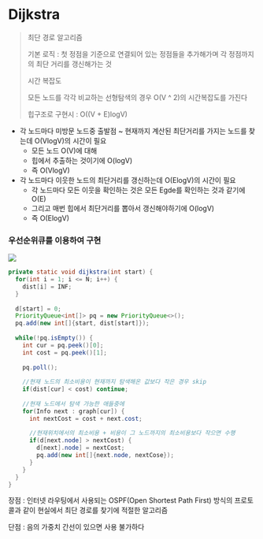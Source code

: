 # Dijkstra

> 최단 경로 알고리즘
>
> 기본 로직 : 첫 정점을 기준으로 연결되어 있는 정점들을 추가해가며 각 정점까지의 최단 거리를 갱신해가는 것
>
>
> 시간 복잡도
>
> 모든 노드를 각각 비교하는 선형탐색의 경우 O(V ^ 2)의 시간복잡도를 가진다
>
> 힙구조로 구현시 : O((V + E)logV)

- 각 노드마다 미방문 노드중 출발점 ~ 현재까지 계산된 최단거리를 가지는 노드를 찾는데 O(VlogV)의 시간이 필요
  - 모든 노드 O(V)에 대해
  - 힙에서 추출하는 것이기에 O(logV)
  - 즉 O(VlogV)
- 각 노드마다 이웃한 노드의 최단거리를 갱신하는데 O(ElogV)의 시간이 필요
  - 각 노드마다 모든 이웃을 확인하는 것은 모든 Egde를 확인하는 것과 같기에 O(E)
  - 그리고 매번 힙에서 최단거리를 뽑아서 갱신해야하기에 O(logV)
  - 즉 O(ElogV)

### 우선순위큐를 이용하여 구현

![](https://user-images.githubusercontent.com/55429912/119345274-a0649600-bcd3-11eb-9f1b-d689d592c8ba.png)

```java
private static void dijkstra(int start) {
  for(int i = 1; i <= N; i++) {
    dist[i] = INF;
  }
  
  d[start] = 0;
  PriorityQueue<int[]> pq = new PriorityQueue<>();
  pq.add(new int[]{start, dist[start]});
  
  while(!pq.isEmpty()) {
    int cur = pq.peek()[0];
    int cost = pq.peek()[1];
    
    pq.poll();
    
    //현재 노드의 최소비용이 현재까지 탐색해온 값보다 작은 경우 skip
    if(dist[cur] < cost) continue;
    
    //현재 노드에서 탐색 가능한 애들중에
    for(Info next : graph[cur]) {
      int nextCost = cost + next.cost;
      
      //현재위치에서의 최소비용 + 비용이 그 노드까지의 최소비용보다 작으면 수행
      if(d[next.node] > nextCost) {
        d[next].node] = nextCost;
        pq.add(new int[]{next.node, nextCose});
      }
    }
  }
}
```

장점 : 인터넷 라우팅에서 사용되는 OSPF(Open Shortest Path First) 방식의 프로토콜과 같이 현실에서 최단 경로를 찾기에 적절한 알고리즘

단점 : 음의 가중치 간선이 있으면 사용 불가하다

